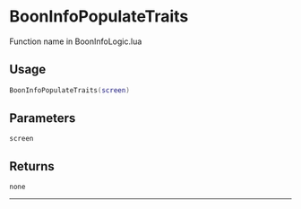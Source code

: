 # BoonInfoPopulateTraits
Function name in BoonInfoLogic.lua
## Usage
```lua
BoonInfoPopulateTraits(screen)
```
## Parameters
`screen`
## Returns
`none`

---